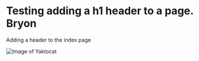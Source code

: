 # Testing adding a h1 header to a page. Bryon

Adding a header to the index page

![Image of Yaktocat](https://octodex.github.com/images/yaktocat.png)
